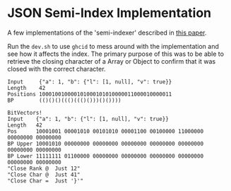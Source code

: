 # JSON Semi-Index Implementation

A few implementations of the 'semi-indexer' described in [this paper](http://www.di.unipi.it/~ottavian/files/semi_index_cikm.pdf).

Run the `dev.sh` to use `ghcid` to mess around with the implementation and see
how it affects the index. The primary purpose of this was to be able to retrieve
the closing character of a Array or Object to confirm that it was closed with
the correct character.

```
Input     {"a": 1, "b": {"l": [1, null], "v": true}}
Length    42
Positions 100010010000101000101010000011000010000011
BP        (()()()((()((()()))()())))
```

```
BitVectors!
Input    {"a": 1, "b": {"l": [1, null], "v": true}}
Length   42
Pos      10001001 00001010 00101010 00001100 00100000 11000000 00000000 00000000
BP Upper 10001010 00000000 00000000 00000000 00000000 00000000 00000000 00000000
BP Lower 11111111 01100000 00000000 00000000 00000000 00000000 00000000 00000000
"Close Rank @  Just 12"
"Close Char @  Just 41"
"Close Char =  Just '}'"
```
